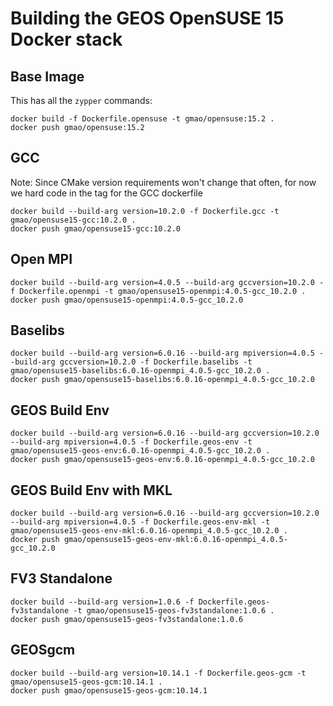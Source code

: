 # Building the GEOS OpenSUSE 15 Docker stack

## Base Image

This has all the `zypper` commands:
```
docker build -f Dockerfile.opensuse -t gmao/opensuse:15.2 .
docker push gmao/opensuse:15.2
```

## GCC

Note: Since CMake version requirements won't change that often, for now
we hard code in the tag for the GCC dockerfile

```
docker build --build-arg version=10.2.0 -f Dockerfile.gcc -t gmao/opensuse15-gcc:10.2.0 .
docker push gmao/opensuse15-gcc:10.2.0
```

## Open MPI
```
docker build --build-arg version=4.0.5 --build-arg gccversion=10.2.0 -f Dockerfile.openmpi -t gmao/opensuse15-openmpi:4.0.5-gcc_10.2.0 .
docker push gmao/opensuse15-openmpi:4.0.5-gcc_10.2.0
```

## Baselibs
```
docker build --build-arg version=6.0.16 --build-arg mpiversion=4.0.5 --build-arg gccversion=10.2.0 -f Dockerfile.baselibs -t gmao/opensuse15-baselibs:6.0.16-openmpi_4.0.5-gcc_10.2.0 .
docker push gmao/opensuse15-baselibs:6.0.16-openmpi_4.0.5-gcc_10.2.0
```

## GEOS Build Env
```
docker build --build-arg version=6.0.16 --build-arg gccversion=10.2.0 --build-arg mpiversion=4.0.5 -f Dockerfile.geos-env -t gmao/opensuse15-geos-env:6.0.16-openmpi_4.0.5-gcc_10.2.0 .
docker push gmao/opensuse15-geos-env:6.0.16-openmpi_4.0.5-gcc_10.2.0
```

## GEOS Build Env with MKL
```
docker build --build-arg version=6.0.16 --build-arg gccversion=10.2.0 --build-arg mpiversion=4.0.5 -f Dockerfile.geos-env-mkl -t gmao/opensuse15-geos-env-mkl:6.0.16-openmpi_4.0.5-gcc_10.2.0 .
docker push gmao/opensuse15-geos-env-mkl:6.0.16-openmpi_4.0.5-gcc_10.2.0
```

## FV3 Standalone
```
docker build --build-arg version=1.0.6 -f Dockerfile.geos-fv3standalone -t gmao/opensuse15-geos-fv3standalone:1.0.6 .
docker push gmao/opensuse15-geos-fv3standalone:1.0.6
```
   
## GEOSgcm
```
docker build --build-arg version=10.14.1 -f Dockerfile.geos-gcm -t gmao/opensuse15-geos-gcm:10.14.1 .
docker push gmao/opensuse15-geos-gcm:10.14.1
```
